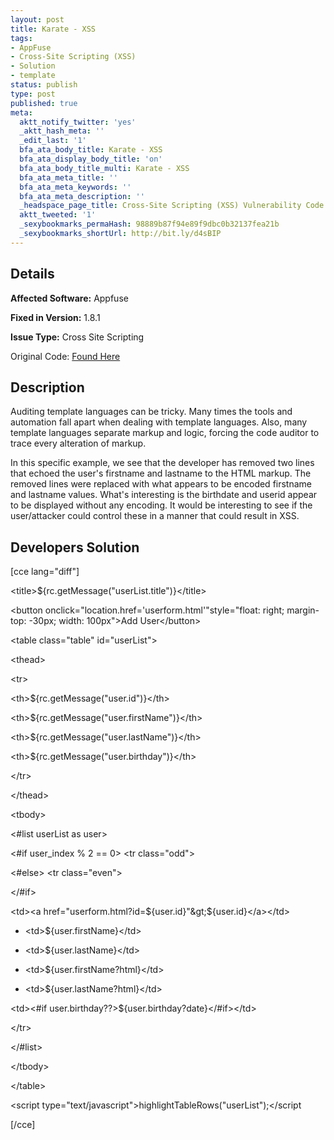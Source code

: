 ```yaml
---
layout: post
title: Karate - XSS
tags:
- AppFuse
- Cross-Site Scripting (XSS)
- Solution
- template
status: publish
type: post
published: true
meta:
  aktt_notify_twitter: 'yes'
  _aktt_hash_meta: ''
  _edit_last: '1'
  bfa_ata_body_title: Karate - XSS
  bfa_ata_display_body_title: 'on'
  bfa_ata_body_title_multi: Karate - XSS
  bfa_ata_meta_title: ''
  bfa_ata_meta_keywords: ''
  bfa_ata_meta_description: ''
  _headspace_page_title: Cross-Site Scripting (XSS) Vulnerability Code Example
  aktt_tweeted: '1'
  _sexybookmarks_permaHash: 98889b87f94e89f9dbc0b32137fea21b
  _sexybookmarks_shortUrl: http://bit.ly/d4sBIP
---
```

## Details
__Affected Software:__ Appfuse

__Fixed in Version:__  1.8.1

__Issue Type:__ Cross Site Scripting

Original Code: <a title="Karate" href="http://spotthevuln.com/2010/03/karate/" target="_blank">Found  Here</a>
## Description
Auditing template languages can be tricky.  Many times the tools and automation fall apart when dealing with template languages.  Also, many template languages separate markup and logic, forcing the code auditor to trace every alteration of markup.

In this specific example, we see that the developer has removed two lines that echoed the user's firstname and lastname to the HTML markup.  The removed lines were replaced with what appears to be encoded firstname and lastname values.  What's interesting is the birthdate and userid appear to be displayed without any encoding.  It would be interesting to see if the user/attacker could control these in a manner that could result in XSS.
## Developers Solution
[cce lang="diff"]

&lt;title&gt;${rc.getMessage("userList.title")}&lt;/title&gt;

&lt;button onclick="location.href='userform.html'"style="float: right; margin-top: -30px; width: 100px"&gt;Add User&lt;/button&gt;

&lt;table class="table" id="userList"&gt;

&lt;thead&gt;

&lt;tr&gt;

&lt;th&gt;${rc.getMessage("user.id")}&lt;/th&gt;

&lt;th&gt;${rc.getMessage("user.firstName")}&lt;/th&gt;

&lt;th&gt;${rc.getMessage("user.lastName")}&lt;/th&gt;

&lt;th&gt;${rc.getMessage("user.birthday")}&lt;/th&gt;

&lt;/tr&gt;

&lt;/thead&gt;

&lt;tbody&gt;

&lt;#list userList as user&gt;

&lt;#if user_index % 2 == 0&gt; &lt;tr class="odd"&gt;

&lt;#else&gt; &lt;tr class="even"&gt;

&lt;/#if&gt;

&lt;td&gt;&lt;a href="userform.html?id=${user.id}"&gt;${user.id}&lt;/a&gt;&lt;/td&gt;

-    &lt;td&gt;${user.firstName}&lt;/td&gt;

-    &lt;td&gt;${user.lastName}&lt;/td&gt;

+    &lt;td&gt;${user.firstName?html}&lt;/td&gt;

+    &lt;td&gt;${user.lastName?html}&lt;/td&gt;

&lt;td&gt;&lt;#if user.birthday??&gt;${user.birthday?date}&lt;/#if&gt;&lt;/td&gt;

&lt;/tr&gt;

&lt;/#list&gt;

&lt;/tbody&gt;

&lt;/table&gt;

&lt;script type="text/javascript"&gt;highlightTableRows("userList");&lt;/script

[/cce] 
